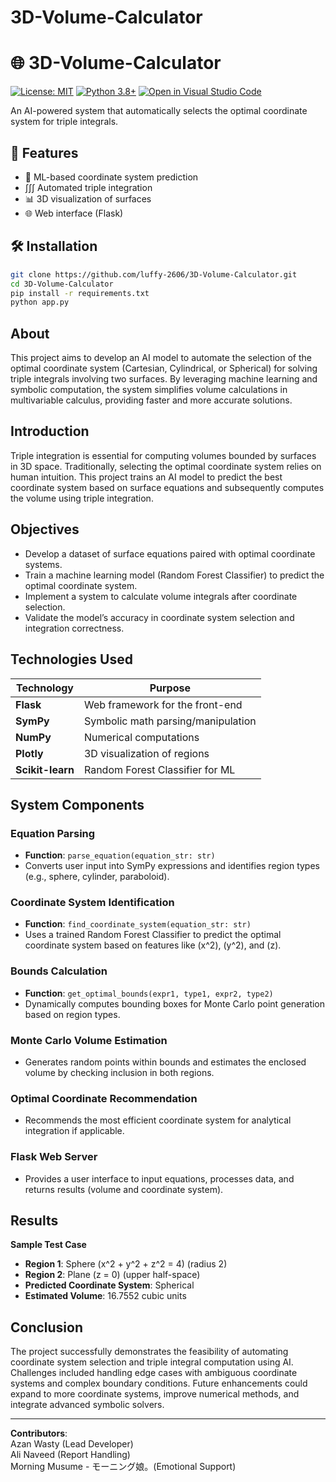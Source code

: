# 3D-Volume-Calculator

# 🌐 3D-Volume-Calculator 

[![License: MIT](https://img.shields.io/badge/License-MIT-yellow.svg)](https://opensource.org/licenses/MIT)
[![Python 3.8+](https://img.shields.io/badge/Python-3.10+-blue.svg)](https://www.python.org/)
[![Open in Visual Studio Code](https://img.shields.io/badge/Open%20in-VSCode-007ACC?logo=visual-studio-code)](https://open.vscode.dev/yourusername/3D-Volume-Calculator)

An AI-powered system that automatically selects the optimal coordinate system for triple integrals.

## 🚀 Features
- 🤖 ML-based coordinate system prediction
- ∫∫∫ Automated triple integration
- 📊 3D visualization of surfaces
- 🌐 Web interface (Flask)

## 🛠️ Installation
```bash
git clone https://github.com/luffy-2606/3D-Volume-Calculator.git
cd 3D-Volume-Calculator
pip install -r requirements.txt
python app.py
```
## About
This project aims to develop an AI model to automate the selection of the optimal coordinate system (Cartesian, Cylindrical, or Spherical) for solving triple integrals involving two surfaces. By leveraging machine learning and symbolic computation, the system simplifies volume calculations in multivariable calculus, providing faster and more accurate solutions.

## Introduction
Triple integration is essential for computing volumes bounded by surfaces in 3D space. Traditionally, selecting the optimal coordinate system relies on human intuition. This project trains an AI model to predict the best coordinate system based on surface equations and subsequently computes the volume using triple integration.

## Objectives
- Develop a dataset of surface equations paired with optimal coordinate systems.
- Train a machine learning model (Random Forest Classifier) to predict the optimal coordinate system.
- Implement a system to calculate volume integrals after coordinate selection.
- Validate the model’s accuracy in coordinate system selection and integration correctness.

## Technologies Used
| Technology       | Purpose                          |
|------------------|----------------------------------|
| **Flask**        | Web framework for the front-end  |
| **SymPy**        | Symbolic math parsing/manipulation |
| **NumPy**        | Numerical computations           |
| **Plotly**       | 3D visualization of regions      |
| **Scikit-learn** | Random Forest Classifier for ML  |

## System Components

### Equation Parsing
- **Function**: `parse_equation(equation_str: str)`
- Converts user input into SymPy expressions and identifies region types (e.g., sphere, cylinder, paraboloid).

### Coordinate System Identification
- **Function**: `find_coordinate_system(equation_str: str)`
- Uses a trained Random Forest Classifier to predict the optimal coordinate system based on features like \(x^2\), \(y^2\), and \(z\).

### Bounds Calculation
- **Function**: `get_optimal_bounds(expr1, type1, expr2, type2)`
- Dynamically computes bounding boxes for Monte Carlo point generation based on region types.

### Monte Carlo Volume Estimation
- Generates random points within bounds and estimates the enclosed volume by checking inclusion in both regions.

### Optimal Coordinate Recommendation
- Recommends the most efficient coordinate system for analytical integration if applicable.

### Flask Web Server
- Provides a user interface to input equations, processes data, and returns results (volume and coordinate system).

## Results
**Sample Test Case**  
- **Region 1**: Sphere \(x^2 + y^2 + z^2 = 4\) (radius 2)  
- **Region 2**: Plane \(z = 0\) (upper half-space)  
- **Predicted Coordinate System**: Spherical  
- **Estimated Volume**: 16.7552 cubic units  

## Conclusion
The project successfully demonstrates the feasibility of automating coordinate system selection and triple integral computation using AI. Challenges included handling edge cases with ambiguous coordinate systems and complex boundary conditions. Future enhancements could expand to more coordinate systems, improve numerical methods, and integrate advanced symbolic solvers.

---

**Contributors**:    
Azan Wasty (Lead Developer)   
Ali Naveed (Report Handling)   
Morning Musume - モーニング娘。(Emotional Support)   
